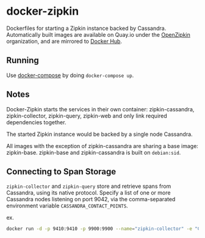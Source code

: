 # docker-zipkin

Dockerfiles for starting a Zipkin instance backed by Cassandra. Automatically built images are available on Quay.io
under the [OpenZipkin](https://quay.io/organization/openzipkin) organization, and are mirrored to
[Docker Hub](https://hub.docker.com/u/openzipkin/).

## Running

Use [docker-compose](https://docs.docker.com/compose/) by doing
`docker-compose up`.

## Notes

Docker-Zipkin starts the services in their own container: zipkin-cassandra,
zipkin-collector, zipkin-query, zipkin-web and only link required dependencies
together.

The started Zipkin instance would be backed by a single node Cassandra.

All images with the exception of zipkin-cassandra are sharing a base image:
zipkin-base. zipkin-base and zipkin-cassandra is built on `debian:sid`.

## Connecting to Span Storage

`zipkin-collector` and `zipkin-query` store and retrieve spans from Cassandra, using its native protocol. Specify a list of one or more Cassandra nodes listening on port 9042, via the comma-separated environment variable `CASSANDRA_CONTACT_POINTS`.

ex. 
```bash
docker run -d -p 9410:9410 -p 9900:9900 --name="zipkin-collector" -e "CASSANDRA_CONTACT_POINTS=node1,node2,node3" "openzipkin/zipkin-collector:latest"
```
